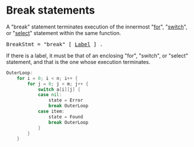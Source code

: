 # Break statements

A "break" statement terminates execution of the innermost "[for](/Statements/for_statements.html)", "[switch](/Statements/switch_statements.html)", or "[select](/Statements/select_statements.html)" statement within the same function.

<pre>
<a id="BreakStmt">BreakStmt</a> = "break" [ <a href="/Statements/labeled_statements.html#Label">Label</a> ] .
</pre>

If there is a label, it must be that of an enclosing "for", "switch", or "select" statement, and that is the one whose execution terminates.

```go
OuterLoop:
	for i = 0; i < n; i++ {
		for j = 0; j < m; j++ {
			switch a[i][j] {
			case nil:
				state = Error
				break OuterLoop
			case item:
				state = Found
				break OuterLoop
			}
		}
	}
```
